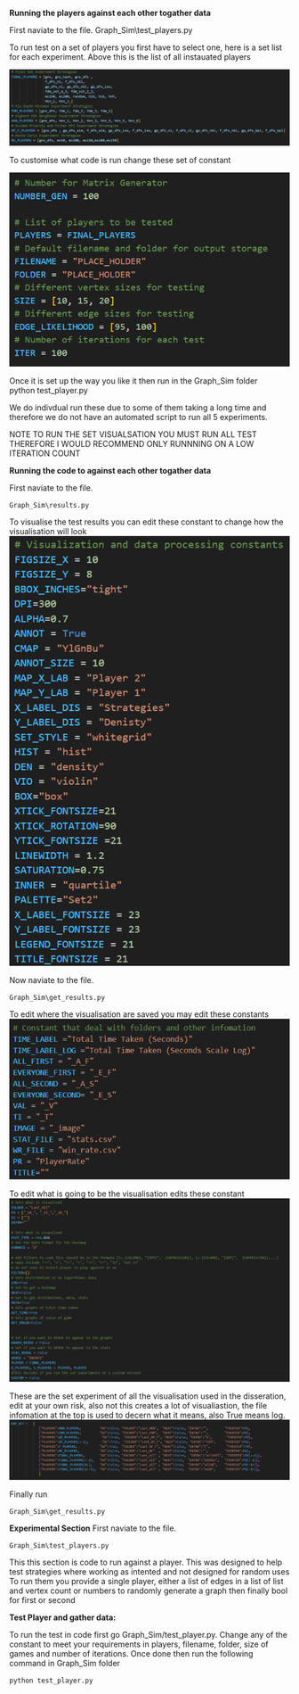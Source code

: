 **Running the players against each other togather data**

First naviate to the file.
    Graph_Sim\test_players.py

To run test on a set of players you first have to select one, here is a set list for each experiment. Above this is the list of all instauated players

![Set of plays that exist for test_players.py](readme_image\sets_of_players.png)

To customise what code is run change these set of constant

![Consts for test_players.py](readme_image\const_test_players.png)

Once it is set up the way you like it then run in the Graph_Sim folder  
    python test_player.py

We do indivdual run these due to some of them taking a long time and therefore we do not have an automated script to run all 5 experiments.

NOTE TO RUN THE SET VISUALSATION YOU MUST RUN ALL TEST THEREFORE I WOULD RECOMMEND ONLY RUNNNING ON A LOW ITERATION COUNT

**Running the code to  against each other togather data**

First naviate to the file.

    Graph_Sim\results.py

To visualise the test results you can edit these constant to change how the visualisation will look
![Set visualsiation constants setting in results.py](readme_image\results_consts.png)

Now naviate to the file.

    Graph_Sim\get_results.py

To edit where the visualisation are saved you may edit these constants
![Set file constants setting for visualsiation get_results.py](readme_image\file_info.png)

To edit what is going to be the visualisation edits these constant
![Set constants of visualsation settings and what data is gathered in get_results.pyy](readme_image\varaiabke.png)

These are the set experiment of all the visualisation used in the disseration, edit at your own risk, also not this creates a lot of visualiastion, the file infomation at the top is used to decern what it means, also True means log.
![The set of experiment to be used in final disseration](readme_image\Exeriments.png)

Finally run

    Graph_Sim\get_results.py


**Experimental Section**
First naviate to the file.

    Graph_Sim\test_players.py

This this section is code to run against a player. This was designed to help test strategies where working as intented and not designed for random uses
To run them you provide a single player, either a list of edges in a list of list and vertex count or numbers to randomly generate a graph then finally bool for first or second

**Test Player and gather data:**

To run the test in code first go Graph_Sim/test_player.py. Change any of the constant to meet your requirements in players, filename, folder, size of games and number of iterations. Once done then run the following command in Graph_Sim folder

    python test_player.py